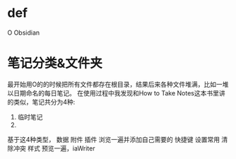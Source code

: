 # def
O Obsidian
# 笔记分类&文件夹
最开始用O的的时候把所有文件都存在根目录，结果后来各种文件堆满，比如一堆以日期命名的每日笔记。
在使用过程中我发现和How to Take Notes这本书里讲的类似，笔记共分为4种:
1. 临时笔记 
2. 
基于这4种类型，
数据 附件
插件 浏览一遍并添加自己需要的
快捷键 设置常用 清除冲突
样式 预览一遍，iaWriter